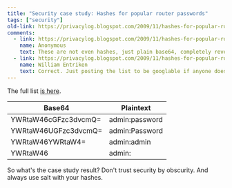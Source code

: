 ```yaml
---
title: "Security case study: Hashes for popular router passwords"
tags: ["security"]
old-link: https://privacylog.blogspot.com/2009/11/hashes-for-popular-router-passwords.html
comments:
  - link: https://privacylog.blogspot.com/2009/11/hashes-for-popular-router-passwords.html#comment-2467102220897117998
    name: Anonymous
    text: These are not even hashes, just plain base64, completely reversible...
  - link: https://privacylog.blogspot.com/2009/11/hashes-for-popular-router-passwords.html#comment-8415597228116597223
    name: William Entriken
    text: Correct. Just posting the list to be googlable if anyone doesn't want to bother.
---
```


The full list [is here](https://phor.net/fun/routerpasswords-base64).

| Base64 | Plaintext |
|--------|--|
| YWRtaW46cGFzc3dvcmQ= | admin:password |
| YWRtaW46UGFzc3dvcmQ= | admin:Password |
| YWRtaW46YWRtaW4= | admin:admin |
| YWRtaW46 | admin: |

So what's the case study result? Don't trust security by obscurity. And always use salt with your hashes.
